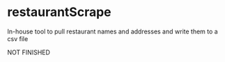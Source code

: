 # restaurantScrape
In-house tool to pull restaurant names and addresses and write them to a csv file

NOT FINISHED
